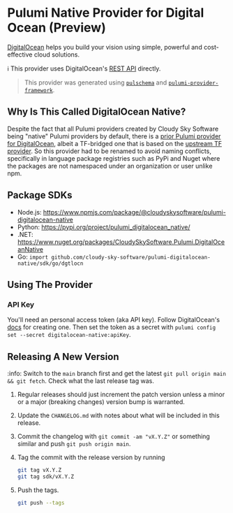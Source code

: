 # Pulumi Native Provider for Digital Ocean (Preview)

[DigitalOcean](https://digitalocean.com/) helps you build your vision using simple, powerful and cost-effective cloud solutions.

:information_source: This provider uses DigitalOcean's [REST API](https://docs.digitalocean.com/reference/api/) directly.

> This provider was generated using [`pulschema`](https://github.com/cloudy-sky-software/pulschema) and [`pulumi-provider-framework`](https://github.com/cloudy-sky-software/pulumi-provider-framework).

## Why Is This Called DigitalOcean Native?

Despite the fact that all Pulumi providers created by Cloudy Sky Software being "native" Pulumi providers by default, there is a [prior Pulumi provider for DigitalOcean](https://github.com/pulumi/pulumi-digitalocean), albeit a TF-bridged one that is based on the [upstream TF provider](https://github.com/digitalocean/terraform-provider-digitalocean). So this provider had to be renamed to avoid naming conflicts, specifically in language package registries such as PyPi and Nuget where the packages are not namespaced under an organization or user unlike npm.

## Package SDKs

- Node.js: https://www.npmjs.com/package/@cloudyskysoftware/pulumi-digitalocean-native
- Python: https://pypi.org/project/pulumi_digitalocean_native/
- .NET: https://www.nuget.org/packages/CloudySkySoftware.Pulumi.DigitalOceanNative
- Go: `import github.com/cloudy-sky-software/pulumi-digitalocean-native/sdk/go/dgtlocn`

## Using The Provider

### API Key

You'll need an personal access token (aka API key). Follow DigitalOcean's [docs](https://docs.digitalocean.com/reference/api/create-personal-access-token/) for creating one.
Then set the token as a secret with `pulumi config set --secret digitalocean-native:apiKey`.

## Releasing A New Version

:info: Switch to the `main` branch first and get the latest `git pull origin main && git fetch`. Check what the last release tag was.

1. Regular releases should just increment the patch version unless a minor or a major (breaking changes) version bump is warranted.
1. Update the `CHANGELOG.md` with notes about what will be included in this release.
1. Commit the changelog with `git commit -am "vX.Y.Z"` or something similar and push `git push origin main`.
1. Tag the commit with the release version by running

   ```bash
   git tag vX.Y.Z
   git tag sdk/vX.Y.Z
   ```

1. Push the tags.

   ```bash
   git push --tags
   ```

